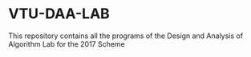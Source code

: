 # VTU-DAA-LAB
This repository contains all the programs of the Design and Analysis of Algorithm Lab for the 2017 Scheme
